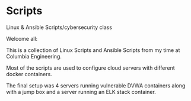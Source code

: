 # Scripts
Linux &amp; Ansible Scripts/cybersecurity class

Welcome all: 

This is a collection of Linux Scripts and Ansible Scripts from my time at Columbia Engineering.

Most of the scripts are used to configure cloud servers with different docker containers.

The final setup was 4 servers running vulnerable DVWA containers along with a jump box and a server running an ELK stack container.

